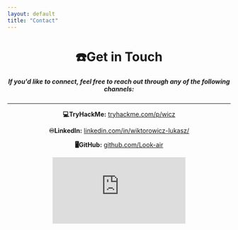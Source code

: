 ```yaml
---
layout: default
title: "Contact"
---
```


<div style="text-align: center;">
  <h1>☎️Get in Touch</h1>
  
  <h5>If you'd like to connect, feel free to reach out through any of the following channels:</h5>
<hr>
  <!-- TryHackMe -->
  <p><strong>💻TryHackMe:</strong> <a href="https://www.tryhackme.com/p/wicz" target="_blank">tryhackme.com/p/wicz</a></p>

  <!-- LinkedIn -->
  <p><strong>♾LinkedIn:</strong> <a href="https://www.linkedin.com/in/wiktorowicz-lukasz/" target="_blank">linkedin.com/in/wiktorowicz-lukasz/</a></p>

  <!-- GitHub -->
  <p><strong>🖥GitHub:</strong> <a href="https://github.com/Look-air" target="_blank">github.com/Look-air</a></p>

  <iframe src="https://tryhackme.com/api/v2/badges/public-profile?userPublicId=5122595" style='border:none;'></iframe>
</div>

